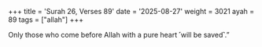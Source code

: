 +++
title = 'Surah 26, Verses 89'
date = '2025-08-27'
weight = 3021
ayah = 89
tags = ["allah"]
+++

Only those who come before Allah with a pure heart ˹will be saved˺.” 
